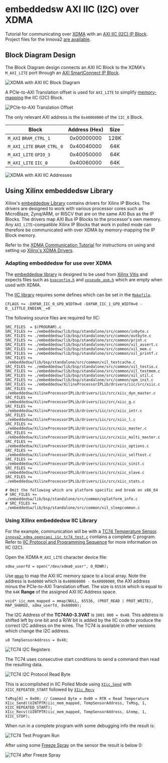 # embeddedsw AXI IIC (I2C) over XDMA

Tutorial for communicating over [XDMA](https://docs.xilinx.com/r/en-US/pg195-pcie-dma) with an [AXI IIC (I2C) IP Block](https://docs.xilinx.com/v/u/en-US/pg090-axi-iic). Project files for the Innova2 [are available](https://github.com/mwrnd/innova2_xdma_opencapi).




## Block Diagram Design

The Block Diagram design connects an AXI IIC Block to the XDMA's `M_AXI_LITE` port through an [AXI SmartConnect IP Block](https://docs.xilinx.com/r/en-US/pg247-smartconnect).

![XDMA with AXI IIC Block Diagram](img/innova2_xdma_opencapi_Block_Diagram.png)

A PCIe-to-AXI Translation offset is used for `AXI_LITE` to simplify [memory-mapping](https://manpages.ubuntu.com/manpages/focal/en/man2/mmap.2.html) the IIC (I2C) Block.

![PCIe-to-AXI Translation Offset](img/PCIe-AXI_Translation.png)

The only relevant AXI address is the `0x40060000` of the `IIC_0` Block.

| Block                      | Address (Hex) | Size   |
| -------------------------- |:-------------:| :----: |
| `M_AXI` `BRAM_CTRL_1`      |  0x00000000   |  128K  |
| `M_AXI_LITE` `BRAM_CTRL_0` |  0x40040000   |   64K  |
| `M_AXI_LITE` `GPIO_3`      |  0x40050000   |   64K  |
| `M_AXI_LITE` `IIC_0`       |  0x40060000   |   64K  |

![XDMA with AXI IIC Addresses](img/innova2_xdma_opencapi_AXI_Addresses.png)




## Using Xilinx embeddedsw Library

Xilinx's [embeddedsw Library](https://github.com/Xilinx/embeddedsw) contains drivers for Xilinx IP Blocks. The drivers are designed to work with various processor cores such as MicroBlaze, Zynq/ARM, or RISCV that are on the same AXI Bus as the IP Blocks. The drivers map AXI Bus IP Blocks to the processor's own memory. Any `AXI_LITE`-compatible Xilinx IP Blocks that work in polled mode can therefore be communicated with over XDMA by memory-mapping the IP Block memory.

Refer to the [XDMA Communication Tutorial](https://github.com/mwrnd/notes/tree/main/XDMA_Communication) for instructions on using and setting up [Xilinx's XDMA Drivers](https://github.com/Xilinx/dma_ip_drivers/tree/master/XDMA/linux-kernel).




### Adapting embeddedsw for use over XDMA

The [embeddedsw library](https://xilinx-wiki.atlassian.net/wiki/spaces/A/pages/18841745/Baremetal+Drivers+and+Libraries) is designed to be used from [Xilinx Vitis](https://www.xilinx.com/products/design-tools/vitis.html) and expects files such as [`bspconfig.h`](bspconfig.h) and [`xpseudo_asm.h`](xpseudo_asm.h) which are empty when used with XDMA.

The [IIC library](https://xilinx.github.io/embeddedsw.github.io/iic/doc/html/api/index.html) requires some defines which can be set in the [`Makefile`](Makefile).
```
CFLAGS += -DXPAR_IIC_0_GPO_WIDTH=0 -DXPAR_IIC_1_GPO_WIDTH=0 -D__LITTLE_ENDIAN__=0
```

The following source files are required for IIC:
```
SRC_FILES  = $(PROGRAM).c
SRC_FILES += ./embeddedsw/lib/bsp/standalone/src/common/inbyte.c
SRC_FILES += ./embeddedsw/lib/bsp/standalone/src/common/outbyte.c
SRC_FILES += ./embeddedsw/lib/bsp/standalone/src/common/print.c
SRC_FILES += ./embeddedsw/lib/bsp/standalone/src/common/xil_assert.c
SRC_FILES += ./embeddedsw/lib/bsp/standalone/src/common/xil_mem.c
SRC_FILES += ./embeddedsw/lib/bsp/standalone/src/common/xil_printf.c
SRC_FILES += ./embeddedsw/lib/bsp/standalone/src/common/xil_testcache.c
SRC_FILES += ./embeddedsw/lib/bsp/standalone/src/common/xil_testio.c
SRC_FILES += ./embeddedsw/lib/bsp/standalone/src/common/xil_testmem.c
SRC_FILES += ./embeddedsw/lib/bsp/standalone/src/common/xil_util.c
SRC_FILES += ./embeddedsw/lib/bsp/standalone/src/common/xpm_init.c
SRC_FILES += ./embeddedsw/XilinxProcessorIPLib/drivers/iic/src/xiic.c
SRC_FILES += ./embeddedsw/XilinxProcessorIPLib/drivers/iic/src/xiic_dyn_master.c
SRC_FILES += ./embeddedsw/XilinxProcessorIPLib/drivers/iic/src/xiic_g.c
SRC_FILES += ./embeddedsw/XilinxProcessorIPLib/drivers/iic/src/xiic_intr.c
SRC_FILES += ./embeddedsw/XilinxProcessorIPLib/drivers/iic/src/xiic_l.c
SRC_FILES += ./embeddedsw/XilinxProcessorIPLib/drivers/iic/src/xiic_master.c
SRC_FILES += ./embeddedsw/XilinxProcessorIPLib/drivers/iic/src/xiic_multi_master.c
SRC_FILES += ./embeddedsw/XilinxProcessorIPLib/drivers/iic/src/xiic_options.c
SRC_FILES += ./embeddedsw/XilinxProcessorIPLib/drivers/iic/src/xiic_selftest.c
SRC_FILES += ./embeddedsw/XilinxProcessorIPLib/drivers/iic/src/xiic_sinit.c
SRC_FILES += ./embeddedsw/XilinxProcessorIPLib/drivers/iic/src/xiic_slave.c
SRC_FILES += ./embeddedsw/XilinxProcessorIPLib/drivers/iic/src/xiic_stats.c

# Omit the following which are platform specific and break on x86_64
# SRC_FILES += ./embeddedsw/lib/bsp/standalone/src/common/xplatform_info.c
# SRC_FILES += ./embeddedsw/lib/bsp/standalone/src/common/xil_sleepcommon.c
```




### Using Xilinx embeddedsw IIC Library

For the example, communication will be with a [TC74 Temperature Sensor](https://www.microchip.com/en-us/product/tc74). [`innova2_xdma_opencapi_iic_tc74_test.c`](innova2_xdma_opencapi_iic_tc74_test.c) contains a complete C program. Refer to [IIC Protocol and Programming Sequence](https://support.xilinx.com/s/article/1072248?language=en_US) for more information on IIC (I2C).

Open the XDMA `M_AXI_LITE` character device file:
```
xdma_userfd = open("/dev/xdma0_user", O_RDWR);
```

Use [`mmap`](https://manpages.ubuntu.com/manpages/noble/man2/mmap.2.html) to map the AXI IIC memory space to a local array. Note the address is `0x60000` which is `0x40060000 - 0x40000000`, the AXI address minus the PCIe-to-AXI Translation offset. The size is `65536` which is equal to the `64K` **Range** of the assigned AXI IIC Address space.
```
void* iic_mem_mapped = mmap(NULL, 65536, (PROT_READ | PROT_WRITE), MAP_SHARED, xdma_userfd, 0x60000);
```

The I2C Address of the **TC74A0-3.3VAT** is `1001 000 = 0x48`. This address is shifted left by one bit and a R/W bit is added by the IIC code to produce the correct I2C address on the wires. The TC74 is available in other versions which change the I2C address.
```
u8 TempSensorAddress = 0x48;
```

![TC74 I2C Registers](img/TC74_I2C_Registers.png)

The TC74 uses consecutive start conditions to send a command then read the resulting data.

![TC74 I2C Protocol Read Byte](img/TC74_I2C_Protocol_Read_Byte.png)

This is accomplished in IIC Polled Mode using [`XIic_Send`](https://xilinx.github.io/embeddedsw.github.io/iic/doc/html/api/group___overview.html#ga907c577b53407fb0bfc98d0ca37ee221) with `XIIC_REPEATED_START` followed by [`XIic_Recv`](https://xilinx.github.io/embeddedsw.github.io/iic/doc/html/api/group___overview.html#ga7a848238d75ff57837afa5a58f11f326)
```
TxMsg[0] = 0x00; // Command Byte = 0x00 = RTR = Read Temperature
XIic_Send((UINTPTR)iic_mem_mapped, TempSensorAddress, TxMsg, 1, XIIC_REPEATED_START);
XIic_Recv((UINTPTR)iic_mem_mapped, TempSensorAddress, &temp, 1, XIIC_STOP);
```

When run in a complete program with some debugging info the result is:

![TC74 Test Program Run](img/xdma_opencapi_TC74_test.png)

After using some [Freeze Spray](https://mgchemicals.com/products/electronics-maintenance/freeze-spray-electronics/cooling-spray-electronics/) on the sensor the result is below 0:

![TC74 after Freeze Spray](img/xdma_opencapi_TC74_after_Super_Cold_Spray.png)




